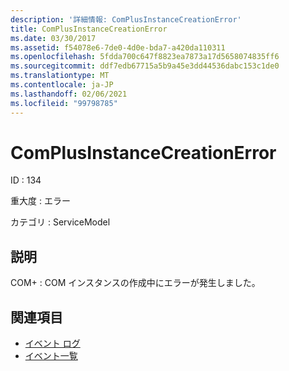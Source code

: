 ```yaml
---
description: '詳細情報: ComPlusInstanceCreationError'
title: ComPlusInstanceCreationError
ms.date: 03/30/2017
ms.assetid: f54078e6-7de0-4d0e-bda7-a420da110311
ms.openlocfilehash: 5fdda700c647f8823ea7873a17d5658074835ff6
ms.sourcegitcommit: ddf7edb67715a5b9a45e3dd44536dabc153c1de0
ms.translationtype: MT
ms.contentlocale: ja-JP
ms.lasthandoff: 02/06/2021
ms.locfileid: "99798785"
---
```

# <a name="complusinstancecreationerror"></a>ComPlusInstanceCreationError

ID : 134  
  
 重大度 : エラー  
  
 カテゴリ : ServiceModel  
  
## <a name="description"></a>説明  

 COM+ : COM インスタンスの作成中にエラーが発生しました。  
  
## <a name="see-also"></a>関連項目

- [イベント ログ](index.md)
- [イベント一覧](events-general-reference.md)
